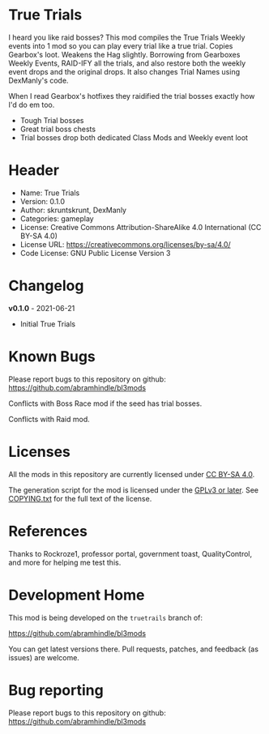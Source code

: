 True Trials
==============

I heard you like raid bosses? This mod compiles the True Trials Weekly
events into 1 mod so you can play every trial like a true trial.
Copies Gearbox's loot. Weakens the Hag slightly. Borrowing from
Gearboxes Weekly Events, RAID-IFY all the trials, and also restore
both the weekly event drops and the original drops. It also changes
Trial Names using DexManly's code.

When I read Gearbox's hotfixes they raidified the trial bosses exactly
how I'd do em too.

* Tough Trial bosses
* Great trial boss chests
* Trial bosses drop both dedicated Class Mods and Weekly event loot

Header
======
* Name: True Trials
* Version: 0.1.0
* Author: skruntskrunt, DexManly
* Categories: gameplay
* License: Creative Commons Attribution-ShareAlike 4.0 International (CC BY-SA 4.0)
* License URL: https://creativecommons.org/licenses/by-sa/4.0/
* Code License: GNU Public License Version 3

Changelog
=========

**v0.1.0** - 2021-06-21
 * Initial True Trials

Known Bugs
==========

Please report bugs to this repository on github: https://github.com/abramhindle/bl3mods

Conflicts with Boss Race mod if the seed has trial bosses.

Conflicts with Raid mod.

Licenses
========

All the mods in this repository are currently licensed under
[CC BY-SA 4.0](https://creativecommons.org/licenses/by-sa/4.0/).

The generation script for the mod is licensed under the
[GPLv3 or later](https://www.gnu.org/licenses/quick-guide-gplv3.html).
See [COPYING.txt](../../COPYING.txt) for the full text of the license.

References
==========

Thanks to Rockroze1, professor portal, government toast, QualityControl, and more 
for helping me test this.

Development Home
================

This mod is being developed on the `truetrails` branch of:

https://github.com/abramhindle/bl3mods

You can get latest versions there. Pull requests, patches, and
feedback (as issues) are welcome.

Bug reporting
=============

Please report bugs to this repository on github: https://github.com/abramhindle/bl3mods
